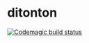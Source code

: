
# ditonton

[![Codemagic build status](https://api.codemagic.io/apps/637b45b0143bfdfa1256202f/637b45b0143bfdfa1256202e/status_badge.svg)](https://codemagic.io/apps/637b45b0143bfdfa1256202f/637b45b0143bfdfa1256202e/latest_build)

